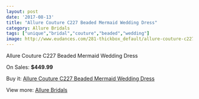 ```yaml
---
layout: post
date: '2017-08-13'
title: "Allure Couture C227 Beaded Mermaid Wedding Dress"
category: Allure Bridals
tags: ["unique","bridal","couture","beaded","wedding"]
image: http://www.eudances.com/281-thickbox_default/allure-couture-c227-beaded-mermaid-wedding-dress.jpg
---
```

Allure Couture C227 Beaded Mermaid Wedding Dress

On Sales: **$449.99**
<a href="https://www.eudances.com/en/allure-bridals/86-allure-couture-c227-beaded-mermaid-wedding-dress.html"><amp-img layout="responsive" width="600" height="600" src="//www.eudances.com/281-thickbox_default/allure-couture-c227-beaded-mermaid-wedding-dress.jpg" alt="Allure Couture C227 Beaded Mermaid Wedding Dress 0" /></a>
<a href="https://www.eudances.com/en/allure-bridals/86-allure-couture-c227-beaded-mermaid-wedding-dress.html"><amp-img layout="responsive" width="600" height="600" src="//www.eudances.com/283-thickbox_default/allure-couture-c227-beaded-mermaid-wedding-dress.jpg" alt="Allure Couture C227 Beaded Mermaid Wedding Dress 1" /></a>
<a href="https://www.eudances.com/en/allure-bridals/86-allure-couture-c227-beaded-mermaid-wedding-dress.html"><amp-img layout="responsive" width="600" height="600" src="//www.eudances.com/282-thickbox_default/allure-couture-c227-beaded-mermaid-wedding-dress.jpg" alt="Allure Couture C227 Beaded Mermaid Wedding Dress 2" /></a>

Buy it: [Allure Couture C227 Beaded Mermaid Wedding Dress](https://www.eudances.com/en/allure-bridals/86-allure-couture-c227-beaded-mermaid-wedding-dress.html "Allure Couture C227 Beaded Mermaid Wedding Dress")

View more: [Allure Bridals](https://www.eudances.com/en/2-allure-bridals "Allure Bridals")